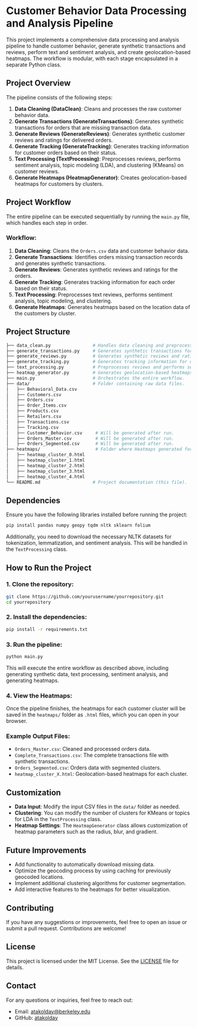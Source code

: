 
# Customer Behavior Data Processing and Analysis Pipeline

This project implements a comprehensive data processing and analysis pipeline to handle customer behavior, generate synthetic transactions and reviews, perform text and sentiment analysis, and create geolocation-based heatmaps. The workflow is modular, with each stage encapsulated in a separate Python class.

## Project Overview

The pipeline consists of the following steps:
1. **Data Cleaning (DataClean)**: Cleans and processes the raw customer behavior data.
2. **Generate Transactions (GenerateTransactions)**: Generates synthetic transactions for orders that are missing transaction data.
3. **Generate Reviews (GenerateReviews)**: Generates synthetic customer reviews and ratings for delivered orders.
4. **Generate Tracking (GenerateTracking)**: Generates tracking information for customer orders based on their status.
5. **Text Processing (TextProcessing)**: Preprocesses reviews, performs sentiment analysis, topic modeling (LDA), and clustering (KMeans) on customer reviews.
6. **Generate Heatmaps (HeatmapGenerator)**: Creates geolocation-based heatmaps for customers by clusters.

## Project Workflow

The entire pipeline can be executed sequentially by running the `main.py` file, which handles each step in order. 

### Workflow:
1. **Data Cleaning**: Cleans the `Orders.csv` data and customer behavior data.
2. **Generate Transactions**: Identifies orders missing transaction records and generates synthetic transactions.
3. **Generate Reviews**: Generates synthetic reviews and ratings for the orders.
4. **Generate Tracking**: Generates tracking information for each order based on their status.
5. **Text Processing**: Preprocesses text reviews, performs sentiment analysis, topic modeling, and clustering.
6. **Generate Heatmaps**: Generates heatmaps based on the location data of the customers by cluster.

## Project Structure

```bash
├── data_clean.py                # Handles data cleaning and preprocessing.
├── generate_transactions.py     # Generates synthetic transactions for orders.
├── generate_reviews.py          # Generates synthetic reviews and ratings for orders.
├── generate_tracking.py         # Generates tracking information for orders.
├── text_processing.py           # Preprocesses reviews and performs sentiment analysis, LDA, and clustering.
├── heatmap_generator.py         # Generates geolocation-based heatmaps for clusters.
├── main.py                      # Orchestrates the entire workflow.
├── data/                        # Folder containing raw data files.
│   ├── Behavioral_Data.csv
│   ├── Customers.csv
│   ├── Orders.csv
│   ├── Order_Items.csv
│   ├── Products.csv
│   ├── Retailers.csv
│   ├── Transactions.csv
│   ├── Tracking.csv
│   ├── Customer_Behavior.csv     # Will be generated after run.
│   ├── Orders_Master.csv         # Will be generated after run.
│   ├── Orders_Segmented.csv      # Will be generated after run.
├── heatmaps/                     # Folder where Heatmaps generated for each cluster. are saved.
│   ├── heatmap_cluster_0.html
│   ├── heatmap_cluster_1.html
│   ├── heatmap_cluster_2.html
│   ├── heatmap_cluster_3.html  
│   ├── heatmap_cluster_4.html  
└── README.md                    # Project documentation (this file).
```

## Dependencies

Ensure you have the following libraries installed before running the project:

```bash
pip install pandas numpy geopy tqdm nltk sklearn folium
```

Additionally, you need to download the necessary NLTK datasets for tokenization, lemmatization, and sentiment analysis. This will be handled in the `TextProcessing` class.

## How to Run the Project

### 1. Clone the repository:

```bash
git clone https://github.com/yourusername/yourrepository.git
cd yourrepository
```

### 2. Install the dependencies:

```bash
pip install -r requirements.txt
```

### 3. Run the pipeline:

```bash
python main.py
```

This will execute the entire workflow as described above, including generating synthetic data, text processing, sentiment analysis, and generating heatmaps.

### 4. View the Heatmaps:

Once the pipeline finishes, the heatmaps for each customer cluster will be saved in the `heatmaps/` folder as `.html` files, which you can open in your browser.

### Example Output Files:
- `Orders_Master.csv`: Cleaned and processed orders data.
- `Complete_Transactions.csv`: The complete transactions file with synthetic transactions.
- `Orders_Segmented.csv`: Orders data with segmented clusters.
- `heatmap_cluster_X.html`: Geolocation-based heatmaps for each cluster.

## Customization

- **Data Input**: Modify the input CSV files in the `data/` folder as needed.
- **Clustering**: You can modify the number of clusters for KMeans or topics for LDA in the `TextProcessing` class.
- **Heatmap Settings**: The `HeatmapGenerator` class allows customization of heatmap parameters such as the radius, blur, and gradient.

## Future Improvements

- Add functionality to automatically download missing data.
- Optimize the geocoding process by using caching for previously geocoded locations.
- Implement additional clustering algorithms for customer segmentation.
- Add interactive features to the heatmaps for better visualization.

## Contributing

If you have any suggestions or improvements, feel free to open an issue or submit a pull request. Contributions are welcome!

## License

This project is licensed under the MIT License. See the [LICENSE](LICENSE) file for details.

## Contact

For any questions or inquiries, feel free to reach out:
- Email: atakolday@berkeley.edu
- GitHub: [atakolday](https://github.com/atakolday)
